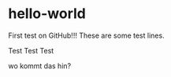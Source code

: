 # hello-world

First test on GitHub!!!
These are some test lines.

Test
Test
Test

wo kommt das hin?